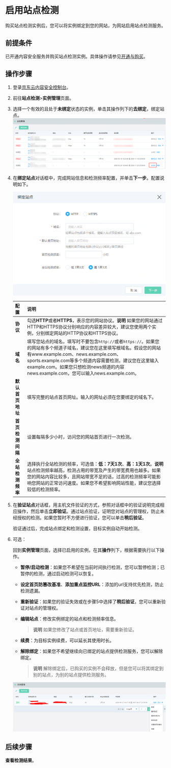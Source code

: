 # 启用站点检测

购买站点检测实例后，您可以将实例绑定到您的网站，为网站启用站点检测服务。

## 前提条件

已开通内容安全服务并购买站点检测实例。具体操作请参见[开通与购买](https://docs.jdcloud.com/cn/content-moderation/purchase-process)。

## 操作步骤

1. 登录[京东云内容安全控制台](https://censor-console.jdcloud.com/overview)。

2. 前往**站点检测**>**实例管理**页面。

3. 选择一个有效的且处于**未绑定**状态的实例，单击其操作列下的**去绑定**，绑定站点。
   ![image](../../../../../image/Content-Moderation/Update-Website/4.website-instance-bind.png)

4. 在**绑定站点**对话框中，完成网站信息和检测频率配置，并单击**下一步**。配置说明如下。

   ![image](../../../../../image/Content-Moderation/Update-Website/5.website-add-html.png)

   | 配置             | 说明                                                         |
   | :--------------- | :----------------------------------------------------------- |
   | **协议**         | 勾选**HTTP**或者**HTTPS**，表示您的网站协议。**说明** 如果您的网站通过HTTP和HTTPS协议分别响应的内容差异较大，建议您使用两个实例，分别绑定网站的HTTP协议和HTTPS协议。 |
   | **域名**         | 填写您站点的域名，填写时不要包含`http://`或者`https://`。如果您的网站有多个频道子域名，建议您在这里填写根域名。假设您的网站有www.example.com、news.example.com、sports.example.com等多个频道内容需要检测，建议您在这里输入example.com。如果您只想检测news频道的内容news.example.com，您可以输入news.example.com。 |
   | **默认首页地址** | 填写完整的站点首页网址。输入的网址必须在您要绑定的域名下。   |
   | **首页检测间隔** | 设置每隔多少小时，访问您的网站首页进行一次检测。             |
   | **全站检测频率** | 选择执行全站检测的频率，可选值：**低：7天1次**、**高：1天1次**。**说明** 站点检测频率越高，检测占用的带宽及产生的带宽费用也越多。如果您的网站内容比较多，且网站带宽不足的话，过高的检测频率可能影响您网站的正常访问速度。如果您不希望影响网站性能，建议您选择较低的检测频率。 |

5. 在**验证站点**对话框，用主机文件验证的方式，参照对话框中的验证说明完成相应操作，然后单击**立即验证**。通过站点验证，证明您对站点的管理权，防止未经授权的检测。如果您暂时不方便进行验证，您可以单击**稍后验证**。

   验证通过后，完成站点绑定和检测设置，目标实例自动开始检测。

6. 可选： 

   回到**实例管理**页面，选择已启用的实例，在其**操作**列下，根据需要执行以下操作。

   - **暂停/启动检测**：如果您不希望在当前时间执行检测，您可以暂停检测；已暂停的检测，通过启动检测可以恢复。

   - **设定首页防篡改基准**、**添加重点监控URL**：添加的url支持优先检测，防止检测遗漏。

   - **重新验证**：如果您的验证失效或在步骤5中选择了**稍后验证**，您可以重新验证对站点的管理权。

   - **编辑站点**：修改实例绑定的站点和检测频率信息。

     > **说明** 如果您修改了站点或首页地址，需要重新验证。

   - **续费**：为目标实例续费，可以延长其使用时长。

   - **解除绑定**：如果您不希望继续向已绑定的站点提供检测服务，您可以解除绑定。

     > **说明** 解除绑定后，已购买的实例不会释放，但是您可以将其绑定到别的站点，为别的站点提供检测服务。


   ![image](../../../../../image/Content-Moderation/Update-Website/6.website-more.png)

## 后续步骤

**查看检测结果**。